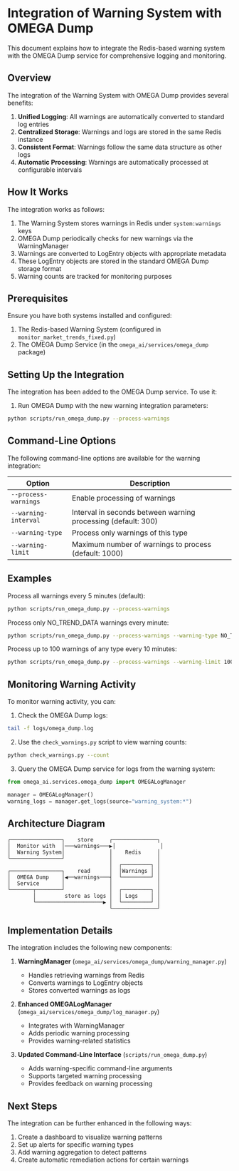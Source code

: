 # Integration of Warning System with OMEGA Dump

This document explains how to integrate the Redis-based warning system with the OMEGA Dump service for comprehensive logging and monitoring.

## Overview

The integration of the Warning System with OMEGA Dump provides several benefits:

1. **Unified Logging**: All warnings are automatically converted to standard log entries
2. **Centralized Storage**: Warnings and logs are stored in the same Redis instance
3. **Consistent Format**: Warnings follow the same data structure as other logs
4. **Automatic Processing**: Warnings are automatically processed at configurable intervals

## How It Works

The integration works as follows:

1. The Warning System stores warnings in Redis under `system:warnings` keys
2. OMEGA Dump periodically checks for new warnings via the WarningManager
3. Warnings are converted to LogEntry objects with appropriate metadata
4. These LogEntry objects are stored in the standard OMEGA Dump storage format
5. Warning counts are tracked for monitoring purposes

## Prerequisites

Ensure you have both systems installed and configured:

1. The Redis-based Warning System (configured in `monitor_market_trends_fixed.py`)
2. The OMEGA Dump Service (in the `omega_ai/services/omega_dump` package)

## Setting Up the Integration

The integration has been added to the OMEGA Dump service. To use it:

1. Run OMEGA Dump with the new warning integration parameters:

```bash
python scripts/run_omega_dump.py --process-warnings
```

## Command-Line Options

The following command-line options are available for the warning integration:

| Option | Description |
|--------|-------------|
| `--process-warnings` | Enable processing of warnings |
| `--warning-interval` | Interval in seconds between warning processing (default: 300) |
| `--warning-type` | Process only warnings of this type |
| `--warning-limit` | Maximum number of warnings to process (default: 1000) |

## Examples

Process all warnings every 5 minutes (default):

```bash
python scripts/run_omega_dump.py --process-warnings
```

Process only NO_TREND_DATA warnings every minute:

```bash
python scripts/run_omega_dump.py --process-warnings --warning-type NO_TREND_DATA --warning-interval 60
```

Process up to 100 warnings of any type every 10 minutes:

```bash
python scripts/run_omega_dump.py --process-warnings --warning-limit 100 --warning-interval 600
```

## Monitoring Warning Activity

To monitor warning activity, you can:

1. Check the OMEGA Dump logs:

```bash
tail -f logs/omega_dump.log
```

2. Use the `check_warnings.py` script to view warning counts:

```bash
python check_warnings.py --count
```

3. Query the OMEGA Dump service for logs from the warning system:

```python
from omega_ai.services.omega_dump import OMEGALogManager

manager = OMEGALogManager()
warning_logs = manager.get_logs(source="warning_system:*")
```

## Architecture Diagram

```
┌────────────────┐    store     ┌──────────────┐
│  Monitor with  │───warnings───▶│              │
│  Warning System│              │    Redis     │
└────────────────┘              │              │
                                │  ┌─────────┐ │
┌────────────────┐    read      │  │Warnings │ │
│  OMEGA Dump    │◀──warnings───┤  └─────────┘ │
│  Service       │              │              │
└───────┬────────┘              │  ┌─────────┐ │
        │         store as logs │  │ Logs    │ │
        └─────────────────────▶ │  └─────────┘ │
                                └──────────────┘
```

## Implementation Details

The integration includes the following new components:

1. **WarningManager** (`omega_ai/services/omega_dump/warning_manager.py`)
   - Handles retrieving warnings from Redis
   - Converts warnings to LogEntry objects
   - Stores converted warnings as logs

2. **Enhanced OMEGALogManager** (`omega_ai/services/omega_dump/log_manager.py`)
   - Integrates with WarningManager
   - Adds periodic warning processing
   - Provides warning-related statistics

3. **Updated Command-Line Interface** (`scripts/run_omega_dump.py`)
   - Adds warning-specific command-line arguments
   - Supports targeted warning processing
   - Provides feedback on warning processing

## Next Steps

The integration can be further enhanced in the following ways:

1. Create a dashboard to visualize warning patterns
2. Set up alerts for specific warning types
3. Add warning aggregation to detect patterns
4. Create automatic remediation actions for certain warnings
